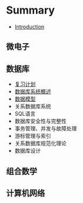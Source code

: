 # Summary

* [Introduction](README.md)

## 微电子

## 数据库

* [复习计划](shu-ju-ku/fu-xi-ji-hua.md)
* [数据库系统概述](shu-ju-ku/shu-ju-ku-xi-tong-gai-shu.md)
* [数据模型](shu-ju-ku/shu-ju-mo-xing.md)
* 关系数据库系统
* SQL语言
* 数据库安全性与完整性
* 事务管理、并发与故障处理
* 游标管理与索引
* 关系数据库规范化理论
* 数据库设计

## 组合数学

## 计算机网络

